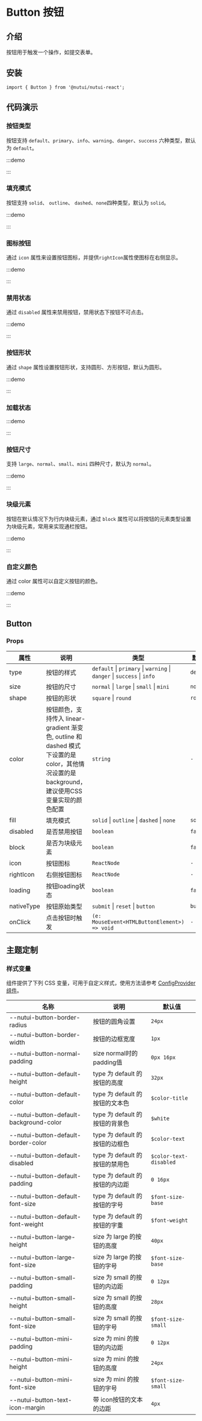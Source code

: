 # Button 按钮

## 介绍

按钮用于触发一个操作，如提交表单。

## 安装

```tsx
import { Button } from '@nutui/nutui-react';
```

## 代码演示

### 按钮类型

按钮支持 `default`、`primary`、`info`、`warning`、`danger`、`success` 六种类型，默认为 `default`。

:::demo

<CodeBlock src='h5/demo1.tsx'></CodeBlock>

:::

### 填充模式

按钮支持 `solid`、 `outline`、 `dashed`、`none`四种类型，默认为 `solid`。

:::demo

<CodeBlock src='h5/demo2.tsx'></CodeBlock>

:::

### 图标按钮

通过 `icon` 属性来设置按钮图标，并提供`rightIcon`属性使图标在右侧显示。

:::demo

<CodeBlock src='h5/demo3.tsx'></CodeBlock>

:::

### 禁用状态

通过 `disabled` 属性来禁用按钮，禁用状态下按钮不可点击。

:::demo

<CodeBlock src='h5/demo4.tsx'></CodeBlock>

:::

### 按钮形状

通过 `shape` 属性设置按钮形状，支持圆形、方形按钮，默认为圆形。

:::demo

<CodeBlock src='h5/demo5.tsx'></CodeBlock>

:::

### 加载状态

:::demo

<CodeBlock src='h5/demo6.tsx'></CodeBlock>
:::

### 按钮尺寸

支持 `large`、`normal`、`small`、`mini` 四种尺寸，默认为 `normal`。

:::demo

<CodeBlock src='h5/demo7.tsx'></CodeBlock>

:::

### 块级元素

按钮在默认情况下为行内块级元素，通过 `block` 属性可以将按钮的元素类型设置为块级元素，常用来实现通栏按钮。

:::demo

<CodeBlock src='h5/demo8.tsx'></CodeBlock>

:::

### 自定义颜色

通过 color 属性可以自定义按钮的颜色。

:::demo

<CodeBlock src='h5/demo9.tsx'></CodeBlock>

:::

## Button

### Props

| 属性 | 说明 | 类型 | 默认值 |
| --- | --- | --- | --- |
| type | 按钮的样式 | `default` \| `primary` \| `warning` \| `danger` \| `success` \| `info` | `default` |
| size | 按钮的尺寸 | `normal` \| `large` \| `small` \| `mini` | `normal` |
| shape | 按钮的形状 | `square` \| `round` | `round` |
| color | 按钮颜色，支持传入 linear-gradient 渐变色, outline 和 dashed 模式下设置的是 color，其他情况设置的是background，建议使用CSS变量实现的颜色配置 | `string` | `-` |
| fill | 填充模式 | `solid` \| `outline` \| `dashed` \| `none` | `solid` |
| disabled | 是否禁用按钮 | `boolean` | `false` |
| block | 是否为块级元素 | `boolean` | `false` |
| icon | 按钮图标 | `ReactNode` | `-` |
| rightIcon | 右侧按钮图标 | `ReactNode` | `-` |
| loading | 按钮loading状态 | `boolean` | `false` |
| nativeType | 按钮原始类型 | `submit` \| `reset` \| `button` | `button` |
| onClick | 点击按钮时触发 | `(e: MouseEvent<HTMLButtonElement>) => void` | `-` |

## 主题定制

### 样式变量

组件提供了下列 CSS 变量，可用于自定义样式，使用方法请参考 [ConfigProvider 组件](#/zh-CN/component/configprovider)。

| 名称 | 说明 | 默认值 |
| --- | --- | --- |
| \--nutui-button-border-radius | 按钮的圆角设置 | `24px` |
| \--nutui-button-border-width | 按钮的边框宽度 | `1px` |
| \--nutui-button-normal-padding | size normal时的padding值 | `0px 16px` |
| \--nutui-button-default-height | type 为 default 的按钮的高度 | `32px` |
| \--nutui-button-default-color | type 为 default 的按钮的文本色 | `$color-title` |
| \--nutui-button-default-background-color | type 为 default 的按钮的背景色 | `$white` |
| \--nutui-button-default-border-color | type 为 default 的按钮的边框色 | `$color-text` |
| \--nutui-button-default-disabled | type 为 default 的按钮的禁用色 | `$color-text-disabled` |
| \--nutui-button-default-padding | type 为 default 的按钮的内边距 | `0 16px` |
| \--nutui-button-default-font-size | type 为 default 的按钮的字号 | `$font-size-base` |
| \--nutui-button-default-font-weight | type 为 default 的按钮的字重 | `$font-weight` |
| \--nutui-button-large-height | size 为 large 的按钮的高度 | `40px` |
| \--nutui-button-large-font-size | size 为 large 的按钮的字号 | `$font-size-base` |
| \--nutui-button-small-padding | size 为 small 的按钮的内边距 | `0 12px` |
| \--nutui-button-small-height | size 为 small 的按钮的高度 | `28px` |
| \--nutui-button-small-font-size | size 为 small 的按钮的字号 | `$font-size-small` |
| \--nutui-button-mini-padding | size 为 mini 的按钮的内边距 | `0 12px` |
| \--nutui-button-mini-height | size 为 mini 的按钮的高度 | `24px` |
| \--nutui-button-mini-font-size | size 为 mini 的按钮的字号 | `$font-size-small` |
| \--nutui-button-text-icon-margin | 带 icon按钮的文本的边距 | `4px` |
